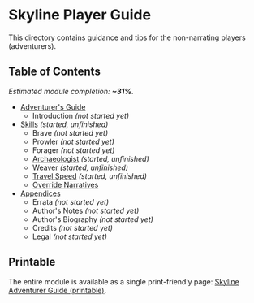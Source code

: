 # Skyline Player Guide

This directory contains guidance and tips for the non-narrating players (adventurers).

## Table of Contents

<!-- +template files guide/adventurer web-table-of-contents -->

_Estimated module completion: **~31%**._

* [Adventurer's Guide](010-front-matter.md)
  * Introduction _(not started yet)_
* [Skills](300-skills.md) _(started, unfinished)_
  * Brave _(not started yet)_
  * Prowler _(not started yet)_
  * Forager _(not started yet)_
  * [Archaeologist](312-archaeologist.md) _(started, unfinished)_
  * [Weaver](315-weaver.md) _(started, unfinished)_
  * [Travel Speed](412-travel-speed.md) _(started, unfinished)_
  * [Override Narratives](432-overriding.md)
* [Appendices](900-appendices.md)
  * Errata _(not started yet)_
  * Author's Notes _(not started yet)_
  * Author's Biography _(not started yet)_
  * Credits _(not started yet)_
  * Legal _(not started yet)_

<!-- -template files guide/adventurer web-table-of-contents -->

## Printable

The entire module is available as a single print-friendly page: [Skyline Adventurer Guide (printable)](print.md).
